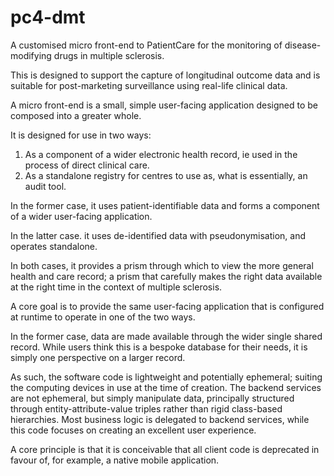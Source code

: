 
pc4-dmt
=======

A customised micro front-end to PatientCare for the monitoring of disease-modifying
drugs in multiple sclerosis.

This is designed to support the capture of longitudinal outcome data and is
suitable for post-marketing surveillance using real-life clinical data.

A micro front-end is a small, simple user-facing application designed to be
composed into a greater whole.

It is designed for use in two ways:

1. As a component of a wider electronic health record, ie used in the process 
   of direct clinical care. 
2. As a standalone registry for centres to use as, what is essentially, an audit
   tool.

In the former case, it uses patient-identifiable data and forms a component of
a wider user-facing application.

In the latter case. it uses de-identified data with pseudonymisation, and operates
standalone.

In both cases, it provides a prism through which to view the more general
health and care record; a prism that carefully makes the right data available
at the right time in the context of multiple sclerosis.

A core goal is to provide the same user-facing application that is configured
at runtime to operate in one of the two ways.

In the former case, data are made available through the wider single shared 
record. While users think this is a bespoke database for their needs, it is
simply one perspective on a larger record.

As such, the software code is lightweight and potentially ephemeral; suiting the
computing devices in use at the time of creation. The backend services are
not ephemeral, but simply manipulate data, principally structured through
entity-attribute-value triples rather than rigid class-based hierarchies. 
Most business logic is delegated to backend services, while this code focuses
on creating an excellent user experience.

A core principle is that it is conceivable that all client code is deprecated in
favour of, for example, a native mobile application.